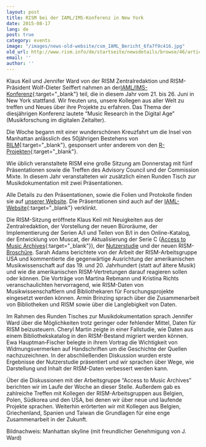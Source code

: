 ```yaml
---
layout: post
title: RISM bei der IAML/IMS-Konferenz in New York
date: 2015-08-17
lang: de
post: true
category: events
image: "/images/news-old-website/csm_IAML_Bericht_6fa7f9c416.jpg"
old_url: http://www.rism.info/de/startseite/newsdetails/browse/46/article/64/rism-at-the-iamlims-congress-in-new-york.html
email: ''
author: ''
---
```


Klaus Keil und Jennifer Ward von der RISM Zentralredaktion und RISM-Präsident Wolf-Dieter Seiffert nahmen an der[IAML/IMS-Konferenz](http://www.musiclibraryassoc.org/BlankCustom.asp?page=IAML_IMS_2015){:target="_blank"} teil, die in diesem Jahr vom 21. bis 26. Juni in New York stattfand. Wir freuten uns, unsere Kollegen aus aller Welt zu treffen und Neues über ihre Projekte zu erfahren. Das Thema der diesjährigen Konferenz lautete “Music Research in the Digital Age” (Musikforschung im digitalen Zeitalter).


Die Woche begann mit einer wunderschönen Kreuzfahrt um die Insel von Manhattan anlässlich des 50jährigen Bestehens von [RILM](http://rilm.org/){:target="_blank"}, gesponsert unter anderem von den [R-Projekten](http://www.r-musicprojects.org/){:target="_blank"}.

Wie üblich veranstaltete RISM eine große Sitzung am Donnerstag mit fünf Präsentationen sowie die Treffen des Advisory Council und der Commission Mixte. In diesem Jahr veranstalteten wir zusätzlich einen Runden Tisch zur Musikdokumentation mit zwei Präsentationen.

Alle Details zu den Präsentationen, sowie die Folien und Protokolle finden sie auf [unserer Website](/publications/iaml-congresses/2015.html). Die Präsentationen sind auch auf der [IAML-Website](http://www.iaml.info/congresses/2015-iamlims-new-york){:target="_blank"} verklinkt.


Die RISM-Sitzung eröffnete Klaus Keil mit Neuigkeiten aus der Zentralredaktion, der Vorstellung der neuen Büroräume, der Implementierung der Serien A/I und Teilen von B/I in den Online-Katalog, der Entwicklung von Muscat, der Aktualisierung der Serie C ([Access to Music Archives](http://www.iaml.info/working-group-access-music-archives-project){:target="_blank"}), der [Nutzerstudie](/community/survey.html#c3089) und der neuen RISM-[Broschüre](/publications/brochures.html). Sarah Adams berichtete von der Arbeit der RISM-Arbeitsgruppe USA und kommentierte die gegenwärtige Ausrichtung der amerikanischen Musikwissenschaft auf das 19. und 20. Jahrhundert (statt auf ältere Musik) und wie die amerikanischen RISM-Vertretungen darauf reagieren sollen oder können. Die Vorträge von Martina Rebmann und Kristina Richts veranschaulichten hervorragend, wie RISM-Daten von Musikwissenschaftlern und Bibliothekaren für Forschungsprojekte eingesetzt werden können. Armin Brinzing sprach über die Zusammenarbeit von Bibliotheken und RISM sowie über die Langlebigkeit von Daten.


Im Rahmen des Runden Tisches zur Musikdokumentation sprach Jennifer Ward über die Möglichkeiten trotz geringer oder fehlender Mittel, Daten für RISM beizusteuern. Cheryl Martin zeigte in einer Fallstudie, wie Daten aus einem Bibliothekskatalog in den RISM-Bestand migriert werden können. Ewa Hauptman‐Fischer belegte in ihrem Vortrag die Wichtigkeit von Widmungsvermerken auf Handschriften um die Geschichte der Quellen nachzuzeichnen. In der abschließenden Diskussion wurden erste Ergebnisse der Nutzerstudie präsentiert und wir sprachen über Wege, wie Darstellung und Inhalt der RISM-Daten verbessert werden kann.


Über die Diskussionen mit der Arbeitsgruppe “Access to Music Archives” berichten wir im Laufe der Woche an dieser Stelle. Außerdem gab es zahlreiche Treffen mit Kollegen der RISM-Arbeitsgruppen aus Belgien, Polen, Südkorea und den USA, bei denen wir über neue und laufende Projekte sprachen. Weiterhin erörterten wir mit Kollegen aus Belgien, Griechenland, Spanien und Taiwan die Grundlagen für eine enge Zusammenarbeit in der Zukunft.

Bildnachweis: Manhattan skyline (mit freundlicher Genehmigung von J. Ward)